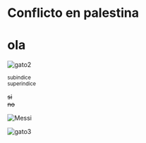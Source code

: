 # Conflicto en palestina

# ola

![gato2](https://i.pinimg.com/564x/b0/a4/c2/b0a4c26777707c9e3121e735faa3b71c.jpg)

<sub>subindice</sub>  
<sup>superindice</sup>

~~si~~  
~~no~~  

![Messi](https://pbs.twimg.com/media/E8C8AP6XEAkvlmW.jpg)


![gato3](https://i.pinimg.com/736x/95/18/c7/9518c7baecedd451cc171af7ec775a51.jpg)